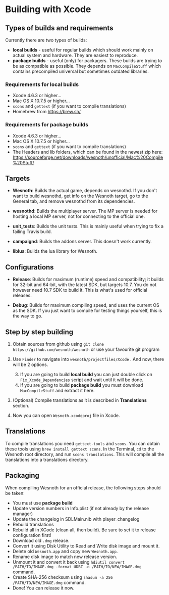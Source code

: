 # Building with Xcode

## Types of builds and requirements
Currently there are two types of builds:

* **local builds** - useful for regular builds which should work mainly on actual system and hardware. They are easiest to reproduce.
* **package builds** - useful (only) for packagers. These builds are trying to be as compatible as possible. They depends on `MacCompileStuff` which contains precompiled universal but sometimes outdated libraries.

### Requirements for local builds
 * Xcode 4.6.3 or higher...
 * Mac OS X 10.7.5 or higher...
 * `scons` and `gettext` (if you want to compile translations)
 * Homebrew from https://brew.sh/

### Requirements for package builds
 * Xcode 4.6.3 or higher...
 * Mac OS X 10.7.5 or higher...
 * `scons` and `gettext` (if you want to compile translations)
 * The Headers and lib folders, which can be found in the newest zip here:  
   https://sourceforge.net/downloads/wesnoth/unofficial/Mac%20Compile%20Stuff/

## Targets
* **Wesnoth**:
Builds the actual game, depends on wesnothd. If you don't want to build wesnothd, get info on the Wesnoth target, go to the General tab, and remove wesnothd from its dependencies.

* **wesnothd**:
Builds the multiplayer server. The MP server is needed for hosting a local MP server, not for connecting to the official one.

* **unit_tests**:
Builds the unit tests. This is mainly useful when trying to fix a failing Travis build.

* **campaignd**:
Builds the addons server. This doesn't work currently.

* **liblua**:
Builds the lua library for Wesnoth.


## Configurations
* **Release**:
Builds for maximum (runtime) speed and compatibility; it builds for 32-bit and 64-bit, with the latest SDK, but targets 10.7. You do not however need 10.7 SDK to build it. This is what's used for official releases.

* **Debug**:
Builds for maximum compiling speed, and uses the current OS as the SDK. If you just want to compile for testing things yourself, this is the way to go.

## Step by step building
1. Obtain sources from github using `git clone https://github.com/wesnoth/wesnoth` or use your favourite git program
2. Use `Finder` to navigate into `wesnoth/projectfiles/Xcode` . And now, there will be 2 options.

    3. If you are going to build **local build** you can just double click on `Fix_Xcode_Dependencies` script and wait until it will be done.
    4. If you are going to build **package build** you must download `MacCompileStuff` and extract it here.
5. (Optional) Compile translations as it is described in **Translations** section.
6. Now you can open `Wesnoth.xcodeproj` file in Xcode.

## Translations
To compile translations you need `gettext-tools` and `scons`. You can obtain these tools using `brew install gettext scons`. In the Terminal, `cd` to the Wesnoth root directory, and run `scons translations`. This will compile all the translations into a translations directory.

## Packaging
When compiling Wesnoth for an official release, the following steps should be taken:

 * You must use **package build**
 * Update version numbers in Info.plist (if not already by the release manager)
 * Update the changelog in SDLMain.nib with player_changelog
 * Rebuild translations
 * Rebuild all in XCode (clean all, then build). Be sure to set it to release configuration first!
 * Download old `.dmg` release.
 * Convert it using Disk Utility to Read and Write disk image and mount it.
 * Delete old `Wesnoth.app` and copy new `Wesnoth.app`.
 * Rename disk image to match new release version.
 * Unmount it and convert it back using `hdiutil convert /PATH/TO/IMAGE.dmg -format UDBZ -o /PATH/TO/NEW/IMAGE.dmg` command.
 * Create SHA-256 checksum using `shasum -a 256 /PATH/TO/NEW/IMAGE.dmg` command.
 * Done! You can release it now.
